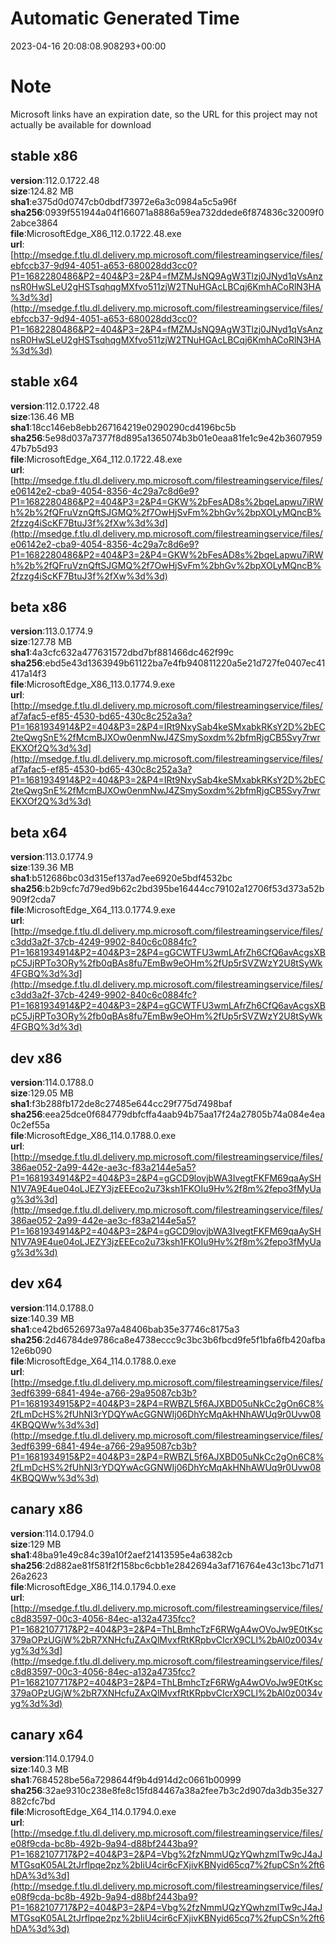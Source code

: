 # Automatic Generated Time
2023-04-16 20:08:08.908293+00:00

# Note
Microsoft links have an expiration date, so the URL for this project may not actually be available for download

## stable x86
**version**:112.0.1722.48  
**size**:124.82 MB  
**sha1**:e375d0d0747cb0dbdf73972e6a3c0984a5c5a96f  
**sha256**:0939f551944a04f166071a8886a59ea732ddede6f874836c32009f02abce3864  
**file**:MicrosoftEdge_X86_112.0.1722.48.exe  
**url**:[http://msedge.f.tlu.dl.delivery.mp.microsoft.com/filestreamingservice/files/ebfccb37-9d94-4051-a653-680028dd3cc0?P1=1682280486&P2=404&P3=2&P4=fMZMJsNQ9AgW3Tlzj0JNyd1qVsAnznsR0HwSLeU2gHSTsqhqgMXfvo511zjW2TNuHGAcLBCqj6KmhACoRlN3HA%3d%3d](http://msedge.f.tlu.dl.delivery.mp.microsoft.com/filestreamingservice/files/ebfccb37-9d94-4051-a653-680028dd3cc0?P1=1682280486&P2=404&P3=2&P4=fMZMJsNQ9AgW3Tlzj0JNyd1qVsAnznsR0HwSLeU2gHSTsqhqgMXfvo511zjW2TNuHGAcLBCqj6KmhACoRlN3HA%3d%3d)  

## stable x64
**version**:112.0.1722.48  
**size**:136.46 MB  
**sha1**:18cc146eb8ebb267164219e0290290cd4196bc5b  
**sha256**:5e98d037a7377f8d895a1365074b3b01e0eaa81fe1c9e42b360795947b7b5d93  
**file**:MicrosoftEdge_X64_112.0.1722.48.exe  
**url**:[http://msedge.f.tlu.dl.delivery.mp.microsoft.com/filestreamingservice/files/e06142e2-cba9-4054-8356-4c29a7c8d6e9?P1=1682280486&P2=404&P3=2&P4=GKW%2bFesAD8s%2bqeLapwu7iRWh%2b%2fQFruVznQftSJGMQ%2f7OwHjSvFm%2bhGv%2bpXOLyMQncB%2fzzg4iScKF7BtuJ3f%2fXw%3d%3d](http://msedge.f.tlu.dl.delivery.mp.microsoft.com/filestreamingservice/files/e06142e2-cba9-4054-8356-4c29a7c8d6e9?P1=1682280486&P2=404&P3=2&P4=GKW%2bFesAD8s%2bqeLapwu7iRWh%2b%2fQFruVznQftSJGMQ%2f7OwHjSvFm%2bhGv%2bpXOLyMQncB%2fzzg4iScKF7BtuJ3f%2fXw%3d%3d)  

## beta x86
**version**:113.0.1774.9  
**size**:127.78 MB  
**sha1**:4a3cfc632a477631572dbd7bf881466dc462f99c  
**sha256**:ebd5e43d1363949b61122ba7e4fb940811220a5e21d727fe0407ec41417a14f3  
**file**:MicrosoftEdge_X86_113.0.1774.9.exe  
**url**:[http://msedge.f.tlu.dl.delivery.mp.microsoft.com/filestreamingservice/files/af7afac5-ef85-4530-bd65-430c8c252a3a?P1=1681934914&P2=404&P3=2&P4=IRt9NxySab4keSMxabkRKsY2D%2bEC2teQwgSnE%2fMcmBJXOw0enmNwJ4ZSmySoxdm%2bfmRjgCB5Svy7rwrEKXOf2Q%3d%3d](http://msedge.f.tlu.dl.delivery.mp.microsoft.com/filestreamingservice/files/af7afac5-ef85-4530-bd65-430c8c252a3a?P1=1681934914&P2=404&P3=2&P4=IRt9NxySab4keSMxabkRKsY2D%2bEC2teQwgSnE%2fMcmBJXOw0enmNwJ4ZSmySoxdm%2bfmRjgCB5Svy7rwrEKXOf2Q%3d%3d)  

## beta x64
**version**:113.0.1774.9  
**size**:139.36 MB  
**sha1**:b512686bc03d315ef137ad7ee6920e5bdf4532bc  
**sha256**:b2b9cfc7d79ed9b62c2bd395be16444cc79102a12706f53d373a52b909f2cda7  
**file**:MicrosoftEdge_X64_113.0.1774.9.exe  
**url**:[http://msedge.f.tlu.dl.delivery.mp.microsoft.com/filestreamingservice/files/c3dd3a2f-37cb-4249-9902-840c6c0884fc?P1=1681934914&P2=404&P3=2&P4=gGCWTFU3wmLAfrZh6CfQ6avAcgsXBpC5JjRPTo3ORy%2fb0qBAs8fu7EmBw9eOHm%2fUp5rSVZWzY2U8tSyWk4FGBQ%3d%3d](http://msedge.f.tlu.dl.delivery.mp.microsoft.com/filestreamingservice/files/c3dd3a2f-37cb-4249-9902-840c6c0884fc?P1=1681934914&P2=404&P3=2&P4=gGCWTFU3wmLAfrZh6CfQ6avAcgsXBpC5JjRPTo3ORy%2fb0qBAs8fu7EmBw9eOHm%2fUp5rSVZWzY2U8tSyWk4FGBQ%3d%3d)  

## dev x86
**version**:114.0.1788.0  
**size**:129.05 MB  
**sha1**:f3b288fb172de8c27485e644cc29f775d7498baf  
**sha256**:eea25dce0f684779dbfcffa4aab94b75aa17f24a27805b74a084e4ea0c2ef55a  
**file**:MicrosoftEdge_X86_114.0.1788.0.exe  
**url**:[http://msedge.f.tlu.dl.delivery.mp.microsoft.com/filestreamingservice/files/386ae052-2a99-442e-ae3c-f83a2144e5a5?P1=1681934914&P2=404&P3=2&P4=gGCD9lovjbWA3IvegtFKFM69qaAySHN1V7A9E4ue04oLJEZY3jzEEEco2u73ksh1FKOIu9Hv%2f8m%2fepo3fMyUag%3d%3d](http://msedge.f.tlu.dl.delivery.mp.microsoft.com/filestreamingservice/files/386ae052-2a99-442e-ae3c-f83a2144e5a5?P1=1681934914&P2=404&P3=2&P4=gGCD9lovjbWA3IvegtFKFM69qaAySHN1V7A9E4ue04oLJEZY3jzEEEco2u73ksh1FKOIu9Hv%2f8m%2fepo3fMyUag%3d%3d)  

## dev x64
**version**:114.0.1788.0  
**size**:140.39 MB  
**sha1**:ce42bd6526973a97a48406bab35e37746c8175a3  
**sha256**:2d46784de9786ca8e4738eccc9c3bc3b6fbcd9fe5f1bfa6fb420afba12e6b090  
**file**:MicrosoftEdge_X64_114.0.1788.0.exe  
**url**:[http://msedge.f.tlu.dl.delivery.mp.microsoft.com/filestreamingservice/files/3edf6399-6841-494e-a766-29a95087cb3b?P1=1681934915&P2=404&P3=2&P4=RWBZL5f6AJXBD05uNkCc2gOn6C8%2fLmDcHS%2fUhNI3rYDQYwAcGGNWIj06DhYcMqAkHNhAWUq9r0Uvw084KBQQWw%3d%3d](http://msedge.f.tlu.dl.delivery.mp.microsoft.com/filestreamingservice/files/3edf6399-6841-494e-a766-29a95087cb3b?P1=1681934915&P2=404&P3=2&P4=RWBZL5f6AJXBD05uNkCc2gOn6C8%2fLmDcHS%2fUhNI3rYDQYwAcGGNWIj06DhYcMqAkHNhAWUq9r0Uvw084KBQQWw%3d%3d)  

## canary x86
**version**:114.0.1794.0  
**size**:129 MB  
**sha1**:48ba91e49c84c39a10f2aef21413595e4a6382cb  
**sha256**:2d882ae81f581f2f158bc6cbb1e2842694a3af716764e43c13bc71d7126a2623  
**file**:MicrosoftEdge_X86_114.0.1794.0.exe  
**url**:[http://msedge.f.tlu.dl.delivery.mp.microsoft.com/filestreamingservice/files/c8d83597-00c3-4056-84ec-a132a4735fcc?P1=1682107717&P2=404&P3=2&P4=ThLBmhcTzF6RWgA4wOVoJw9E0tKsc379aOPzUGjW%2bR7XNHcfuZAxQlMvxfRtKRpbvCIcrX9CLl%2bAl0z0034vyg%3d%3d](http://msedge.f.tlu.dl.delivery.mp.microsoft.com/filestreamingservice/files/c8d83597-00c3-4056-84ec-a132a4735fcc?P1=1682107717&P2=404&P3=2&P4=ThLBmhcTzF6RWgA4wOVoJw9E0tKsc379aOPzUGjW%2bR7XNHcfuZAxQlMvxfRtKRpbvCIcrX9CLl%2bAl0z0034vyg%3d%3d)  

## canary x64
**version**:114.0.1794.0  
**size**:140.3 MB  
**sha1**:7684528be56a7298644f9b4d914d2c0661b00999  
**sha256**:32ae9310c238e8fe8c15fd84467a38a2fee7b3c2d907da3db35e327882cfc7bd  
**file**:MicrosoftEdge_X64_114.0.1794.0.exe  
**url**:[http://msedge.f.tlu.dl.delivery.mp.microsoft.com/filestreamingservice/files/e08f9cda-bc8b-492b-9a94-d88bf2443ba9?P1=1682107717&P2=404&P3=2&P4=Vbg%2fzNmmUQzYQwhzmlTw9cJ4aJMTGsqK05AL2tJrflpqe2pz%2bIiU4cir6cFXjivKBNyid65cq7%2fupCSn%2ft6hDA%3d%3d](http://msedge.f.tlu.dl.delivery.mp.microsoft.com/filestreamingservice/files/e08f9cda-bc8b-492b-9a94-d88bf2443ba9?P1=1682107717&P2=404&P3=2&P4=Vbg%2fzNmmUQzYQwhzmlTw9cJ4aJMTGsqK05AL2tJrflpqe2pz%2bIiU4cir6cFXjivKBNyid65cq7%2fupCSn%2ft6hDA%3d%3d)  


